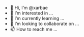 - 👋 Hi, I’m @xarbae
- 👀 I’m interested in ...
- 🌱 I’m currently learning ...
- 💞️ I’m looking to collaborate on ...
- 📫 How to reach me ...

<!---
xarbae/xarbae is a ✨ special ✨ repository because its `README.md` (this file) appears on your GitHub profile.
You can click the Preview link to take a look at your changes.
--->
